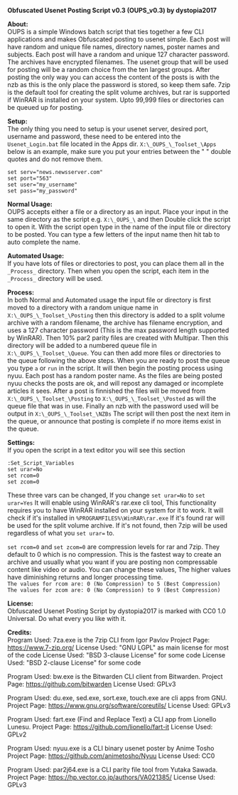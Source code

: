 **Obfuscated Usenet Posting Script v0.3 (OUPS_v0.3) by dystopia2017**
 
**About:** <br>
OUPS is a simple Windows batch script that ties together a few CLI applications 
and makes Obfuscated posting to usenet simple. Each post will have random and 
unique file names, directory names, poster names and subjects. Each post will 
have a random and unique 127 character password. The archives have encrypted 
filenames. The usenet group that will be used for posting will be a random 
choice from the ten largest groups. After posting the only way you can access 
the content of the posts is with the nzb as this is the only place the password 
is stored, so keep them safe. 7zip is the default tool for creating the split 
volume archives, but rar is supported if WinRAR is installed on your system. 
Upto 99,999 files or directories can be queued up for posting. 
 
**Setup:** <br>
The only thing you need to setup is your usenet server, desired port, username 
and password, these need to be entered into the `Usenet_Login.bat` file located in
the Apps dir. `X:\_OUPS_\_Toolset_\Apps` below is an example, make sure you put 
your entries between the " " double quotes and do not remove them. 
 
`set serv="news.newsserver.com"` <br>
`set port="563"` <br>
`set user="my_username"` <br>
`set pass="my_password"` <br>
 
**Normal Usage:** <br>
OUPS accepts either a file or a directory as an input. Place your input in the 
same directory as the script e.g. `X:\_OUPS_\` and then Double click the script to
open it. With the script open type in the name of the input file or directory to
be posted. You can type a few letters of the input name then hit tab to auto 
complete the name. 
 
**Automated Usage:** <br>
If you have lots of files or directories to post, you can place them all in the 
`_Process_` directory. Then when you open the script, each item in the `_Process_`
directory will be used. 
 
**Process:** <br>
In both Normal and Automated usage the input file or directory is first moved to
a directory with a random unique name in `X:\_OUPS_\_Toolset_\Posting` then 
this directory is added to a split volume archive with a random filename, 
the archive has filename encryption, and uses a 127 character password (This is 
the max password length supported by WinRAR). Then 10% par2 parity files are 
created with Multipar. Then this directory will be added to a numbered queue 
file in `X:\_OUPS_\_Toolset_\Queue`. You can then add more files or directories 
to the queue following the above steps. When you are ready to post the queue you
type `a` or `run` in the script. It will then begin the posting process using 
nyuu. Each post has a random poster name. As the files are being posted nyuu checks
the posts are ok, and will repost any damaged or incomplete articles it sees. After a post is finnished the files will be moved 
from `X:\_OUPS_\_Toolset_\Posting` to `X:\_OUPS_\_Toolset_\Posted` as will the 
queue file that was in use. Finally an nzb with the password used will be output
in `X:\_OUPS_\_Toolset_\NZBs` The script will then post the next item in the 
queue, or announce that posting is complete if no more items exist in the queue.
 
**Settings:** <br>
If you open the script in a text editor you will see this section
 
`:Set_Script_Variables` <br>
`set urar=No` <br>
`set rcom=0` <br>
`set zcom=0` <br>
 
These three vars can be changed, If you change `set urar=No` to `set urar=Yes` 
It will enable using WinRAR's rar.exe cli tool, This functionality requires you 
to have WinRAR installed on your system for it to work. It will check if it's 
installed in `%PROGRAMFILES%\WinRAR\rar.exe` If it's found rar will be used for 
the split volume archive. If it's not found, then 7zip will be used regardless 
of what you `set urar=` to. 
 
`set rcom=0` and `set zcom=0` are compression levels for rar and 7zip. They 
default to 0 which is no compression. This is the fastest way to 
create an archive and usually what you want if you are posting non compressable 
content like video or audio. You can change these values, The higher values have diminishing returns and longer processing time. <br>
`The values for rcom are: 0 (No Compression) to 5 (Best Compression)` <br>
`The values for zcom are: 0 (No Compression) to 9 (Best Compression)` <br>
 
**License:** <br>
Obfuscated Usenet Posting Script by dystopia2017 is marked with CC0 1.0 
Universal. Do what every you like with it. 
 
**Credits:** <br>
Program Used: 7za.exe is the 7zip CLI from Igor Pavlov 
Project Page: https://www.7-zip.org/ 
License Used: "GNU LGPL" as main license for most of the code 
License Used: "BSD 3-clause License" for some code 
License Used: "BSD 2-clause License" for some code 
 
Program Used: bw.exe is the Bitwarden CLI client from Bitwarden. 
Project Page: https://github.com/bitwarden 
License Used: GPLv3 
 
Program Used: du.exe, sed.exe, sort.exe, touch.exe are cli apps from GNU. 
Project Page: https://www.gnu.org/software/coreutils/ 
License Used: GPLv3 
 
Program Used: fart.exe (Find and Replace Text) a CLI app from Lionello Lunesu. 
Project Page: https://github.com/lionello/fart-it 
License Used: GPLv2 
 
Program Used: nyuu.exe is a CLI binary usenet poster by Anime Tosho 
Project Page: https://github.com/animetosho/Nyuu 
License Used: CC0 
 
Program Used: par2j64.exe is a CLI parity file tool from Yutaka Sawada. 
Project Page: https://hp.vector.co.jp/authors/VA021385/ 
License Used: GPLv3 
